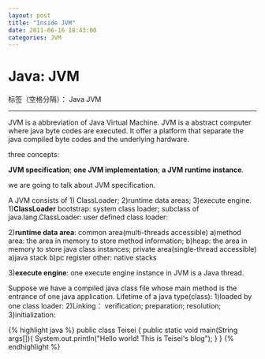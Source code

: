 ```yaml
---
layout: post
title: "Inside JVM"
date: 2011-06-16 18:43:00
categories: JVM
---
```


# Java: JVM

标签（空格分隔）： Java JVM

---
JVM is a abbreviation of Java Virtual Machine.
JVM is a abstract computer where java byte codes are executed.
It offer a platform that separate the java compiled byte codes and the underlying hardware.

three concepts:

**JVM specification**;
**one JVM implementation**;
**a JVM runtime instance**.

[code.png]: images/code.png "optional title attribute"

we are going to talk about JVM specification.

A JVM consists of 1) ClassLoader; 2)runtime data areas; 3)execute engine.
1)**ClassLoader**
bootstrap: system class loader;
subclass of java.lang.ClassLoader: user defined class loader:

2)**runtime data area**:
common area(multi-threads accessible)
a)method area: the area in memory to store method information;
b)heap: the area in memory to store java class instances;
private area(single-thread accessible)
a)java stack
b)pc register
other:
native stacks

3)**execute engine**:
one execute engine instance in JVM is a Java thread.

Suppose we have a compiled java class file whose main method is the entrance of one java application.
Lifetime of a java type(class):
1)loaded by one class loader:
2)Linking：
    verification;
    preparation;
    resolution;
3)initialization:


{% highlight java %}
public class Teisei {
    public static void main(String args[]){
        System.out.println("Hello world! This is Teisei's blog");
    }
}
{% endhighlight %}